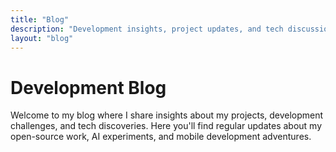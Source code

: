 ```yaml
---
title: "Blog"
description: "Development insights, project updates, and tech discussions from my journey as an Android Developer and AI Engineer"
layout: "blog"
---
```


# Development Blog

Welcome to my blog where I share insights about my projects, development challenges, and tech discoveries. Here you'll find regular updates about my open-source work, AI experiments, and mobile development adventures.